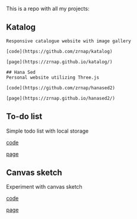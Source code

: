 This is a repo with all my projects:

## Katalog
```
Responsive catalogue website with image gallery

[code](https://github.com/zrnap/katalog)

[page](https://zrnap.github.io/katalog/)
```
```
## Hana Sed
Personal website utilizing Three.js

[code](https://github.com/zrnap/hanased2)

[page](https://zrnap.github.io/hanased2/)

```
## To-do list
Simple todo list with local storage

[code](https://github.com/zrnap/todolist)

[page](https://zrnap.github.io/todolist/)


## Canvas sketch
Experiment with canvas sketch

[code](https://github.com/zrnap/canvas-sketch)

[page](https://zrnap.github.io/canvas-sketch/)
